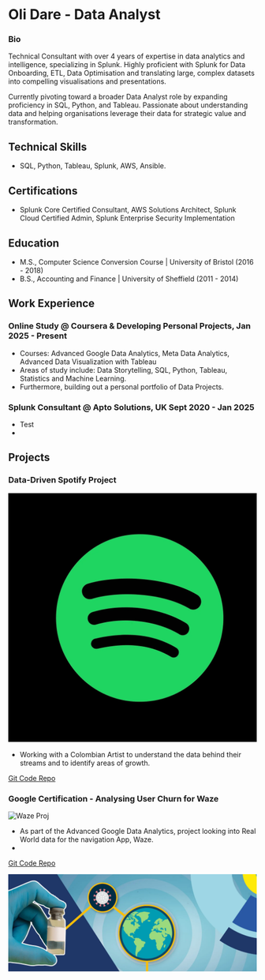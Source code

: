 # Oli Dare - Data Analyst

### Bio

Technical Consultant with over 4 years of expertise in data analytics and intelligence, specializing in Splunk. Highly proficient with Splunk for Data Onboarding, ETL, Data Optimisation and translating large, complex datasets into compelling visualisations and presentations. 

Currently pivoting toward a broader Data Analyst role by expanding proficiency in SQL, Python, and Tableau. Passionate about understanding data and helping organisations leverage their data for strategic value and transformation.

## Technical Skills 
- SQL, Python, Tableau, Splunk, AWS, Ansible.

## Certifications
- Splunk Core Certified Consultant, AWS Solutions Architect, Splunk Cloud Certified Admin, Splunk Enterprise Security Implementation 

## Education
- M.S., Computer Science Conversion Course	| University of Bristol (2016 - 2018)	 			        		
- B.S., Accounting and Finance |  University of Sheffield (2011 - 2014)

## Work Experience

### Online Study @ Coursera & Developing Personal Projects, Jan 2025 - Present
- Courses: Advanced Google Data Analytics, Meta Data Analytics, Advanced Data Visualization with Tableau
- Areas of study include: Data Storytelling, SQL, Python, Tableau, Statistics and Machine Learning. 
- Furthermore, building out a personal portfolio of Data Projects.

### Splunk Consultant @ Apto Solutions, UK  Sept 2020 - Jan 2025
-  Test
- 



## Projects

### Data-Driven Spotify Project

![Spotify Proj](/Assets/spotify.png)

- Working with a Colombian Artist to understand the data behind their streams and to identify areas of growth.

[Git Code Repo](https://github.com/olidare/Data-Analytics---Spotify-Artist-Growth)

### Google Certification - Analysing User Churn for Waze

![Waze Proj](/Assets/waze.png)

- As part of the Advanced Google Data Analytics, project looking into Real World data for the navigation App, Waze.
-

[Git Code Repo](https://github.com/olidare/Data-Analytics---Covid-Analysis)


![Covid Proj](/Assets/covid.png)
